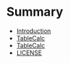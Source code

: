 # Summary

* [Introduction](Readme.md)
* [TableCalc](Start.java)
* [TableCalc](tc.png)
* [LICENSE](LICENSE.md)

